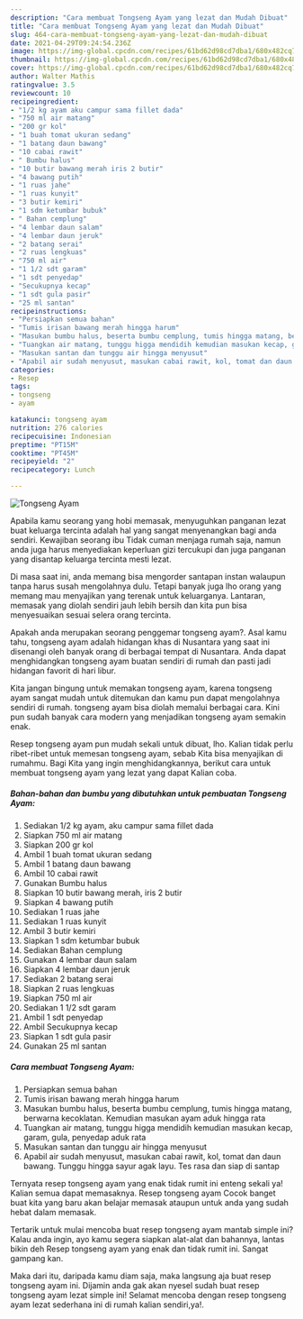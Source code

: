 ```yaml
---
description: "Cara membuat Tongseng Ayam yang lezat dan Mudah Dibuat"
title: "Cara membuat Tongseng Ayam yang lezat dan Mudah Dibuat"
slug: 464-cara-membuat-tongseng-ayam-yang-lezat-dan-mudah-dibuat
date: 2021-04-29T09:24:54.236Z
image: https://img-global.cpcdn.com/recipes/61bd62d98cd7dba1/680x482cq70/tongseng-ayam-foto-resep-utama.jpg
thumbnail: https://img-global.cpcdn.com/recipes/61bd62d98cd7dba1/680x482cq70/tongseng-ayam-foto-resep-utama.jpg
cover: https://img-global.cpcdn.com/recipes/61bd62d98cd7dba1/680x482cq70/tongseng-ayam-foto-resep-utama.jpg
author: Walter Mathis
ratingvalue: 3.5
reviewcount: 10
recipeingredient:
- "1/2 kg ayam aku campur sama fillet dada"
- "750 ml air matang"
- "200 gr kol"
- "1 buah tomat ukuran sedang"
- "1 batang daun bawang"
- "10 cabai rawit"
- " Bumbu halus"
- "10 butir bawang merah iris 2 butir"
- "4 bawang putih"
- "1 ruas jahe"
- "1 ruas kunyit"
- "3 butir kemiri"
- "1 sdm ketumbar bubuk"
- " Bahan cemplung"
- "4 lembar daun salam"
- "4 lembar daun jeruk"
- "2 batang serai"
- "2 ruas lengkuas"
- "750 ml air"
- "1 1/2 sdt garam"
- "1 sdt penyedap"
- "Secukupnya kecap"
- "1 sdt gula pasir"
- "25 ml santan"
recipeinstructions:
- "Persiapkan semua bahan"
- "Tumis irisan bawang merah hingga harum"
- "Masukan bumbu halus, beserta bumbu cemplung, tumis hingga matang, berwarna kecoklatan. Kemudian masukan ayam aduk hingga rata"
- "Tuangkan air matang, tunggu higga mendidih kemudian masukan kecap, garam, gula, penyedap aduk rata"
- "Masukan santan dan tunggu air hingga menyusut"
- "Apabil air sudah menyusut, masukan cabai rawit, kol, tomat dan daun bawang. Tunggu hingga sayur agak layu. Tes rasa dan siap di santap"
categories:
- Resep
tags:
- tongseng
- ayam

katakunci: tongseng ayam 
nutrition: 276 calories
recipecuisine: Indonesian
preptime: "PT15M"
cooktime: "PT45M"
recipeyield: "2"
recipecategory: Lunch

---
```



![Tongseng Ayam](https://img-global.cpcdn.com/recipes/61bd62d98cd7dba1/680x482cq70/tongseng-ayam-foto-resep-utama.jpg)

Apabila kamu seorang yang hobi memasak, menyuguhkan panganan lezat buat keluarga tercinta adalah hal yang sangat menyenangkan bagi anda sendiri. Kewajiban seorang ibu Tidak cuman menjaga rumah saja, namun anda juga harus menyediakan keperluan gizi tercukupi dan juga panganan yang disantap keluarga tercinta mesti lezat.

Di masa  saat ini, anda memang bisa mengorder santapan instan walaupun tanpa harus susah mengolahnya dulu. Tetapi banyak juga lho orang yang memang mau menyajikan yang terenak untuk keluarganya. Lantaran, memasak yang diolah sendiri jauh lebih bersih dan kita pun bisa menyesuaikan sesuai selera orang tercinta. 



Apakah anda merupakan seorang penggemar tongseng ayam?. Asal kamu tahu, tongseng ayam adalah hidangan khas di Nusantara yang saat ini disenangi oleh banyak orang di berbagai tempat di Nusantara. Anda dapat menghidangkan tongseng ayam buatan sendiri di rumah dan pasti jadi hidangan favorit di hari libur.

Kita jangan bingung untuk memakan tongseng ayam, karena tongseng ayam sangat mudah untuk ditemukan dan kamu pun dapat mengolahnya sendiri di rumah. tongseng ayam bisa diolah memalui berbagai cara. Kini pun sudah banyak cara modern yang menjadikan tongseng ayam semakin enak.

Resep tongseng ayam pun mudah sekali untuk dibuat, lho. Kalian tidak perlu ribet-ribet untuk memesan tongseng ayam, sebab Kita bisa menyajikan di rumahmu. Bagi Kita yang ingin menghidangkannya, berikut cara untuk membuat tongseng ayam yang lezat yang dapat Kalian coba.

<!--inarticleads1-->

##### Bahan-bahan dan bumbu yang dibutuhkan untuk pembuatan Tongseng Ayam:

1. Sediakan 1/2 kg ayam, aku campur sama fillet dada
1. Siapkan 750 ml air matang
1. Siapkan 200 gr kol
1. Ambil 1 buah tomat ukuran sedang
1. Ambil 1 batang daun bawang
1. Ambil 10 cabai rawit
1. Gunakan  Bumbu halus
1. Siapkan 10 butir bawang merah, iris 2 butir
1. Siapkan 4 bawang putih
1. Sediakan 1 ruas jahe
1. Sediakan 1 ruas kunyit
1. Ambil 3 butir kemiri
1. Siapkan 1 sdm ketumbar bubuk
1. Sediakan  Bahan cemplung
1. Gunakan 4 lembar daun salam
1. Siapkan 4 lembar daun jeruk
1. Sediakan 2 batang serai
1. Siapkan 2 ruas lengkuas
1. Siapkan 750 ml air
1. Sediakan 1 1/2 sdt garam
1. Ambil 1 sdt penyedap
1. Ambil Secukupnya kecap
1. Siapkan 1 sdt gula pasir
1. Gunakan 25 ml santan




<!--inarticleads2-->

##### Cara membuat Tongseng Ayam:

1. Persiapkan semua bahan
1. Tumis irisan bawang merah hingga harum
1. Masukan bumbu halus, beserta bumbu cemplung, tumis hingga matang, berwarna kecoklatan. Kemudian masukan ayam aduk hingga rata
1. Tuangkan air matang, tunggu higga mendidih kemudian masukan kecap, garam, gula, penyedap aduk rata
1. Masukan santan dan tunggu air hingga menyusut
1. Apabil air sudah menyusut, masukan cabai rawit, kol, tomat dan daun bawang. Tunggu hingga sayur agak layu. Tes rasa dan siap di santap




Ternyata resep tongseng ayam yang enak tidak rumit ini enteng sekali ya! Kalian semua dapat memasaknya. Resep tongseng ayam Cocok banget buat kita yang baru akan belajar memasak ataupun untuk anda yang sudah hebat dalam memasak.

Tertarik untuk mulai mencoba buat resep tongseng ayam mantab simple ini? Kalau anda ingin, ayo kamu segera siapkan alat-alat dan bahannya, lantas bikin deh Resep tongseng ayam yang enak dan tidak rumit ini. Sangat gampang kan. 

Maka dari itu, daripada kamu diam saja, maka langsung aja buat resep tongseng ayam ini. Dijamin anda gak akan nyesel sudah buat resep tongseng ayam lezat simple ini! Selamat mencoba dengan resep tongseng ayam lezat sederhana ini di rumah kalian sendiri,ya!.

